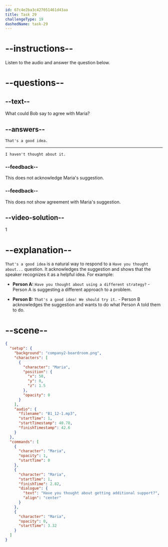 ```yaml
---
id: 67c4e2ba3c427051461d43aa
title: Task 29
challengeType: 19
dashedName: task-29
---
```


<!-- (Audio) Maria: Have you thought about getting additional support? -->

<!-- SPEAKING -->

# --instructions--

Listen to the audio and answer the question below.

# --questions--

## --text--

What could Bob say to agree with Maria?  

## --answers--

`That's a good idea.`  

---

`I haven't thought about it.`  

### --feedback--

This does not acknowledge Maria's suggestion.  

### --feedback--

This does not show agreement with Maria's suggestion.  

## --video-solution--

1  

# --explanation--

`That's a good idea` is a natural way to respond to a `Have you thought about...` question. It acknowledges the suggestion and shows that the speaker recognizes it as a helpful idea. For example:

- **Person A:** `Have you thought about using a different strategy?` - Person A is suggesting a different approach to a problem.

- **Person B:** `That's a good idea! We should try it.` - Person B acknowledges the suggestion and wants to do what Person A told them to do.

# --scene--

```json
{
  "setup": {
    "background": "company2-boardroom.png",
    "characters": [
      {
        "character": "Maria",
        "position": {
          "x": 50,
          "y": 0,
          "z": 1.5
        },
        "opacity": 0
      }
    ],
    "audio": {
      "filename": "B1_12-1.mp3",
      "startTime": 1,
      "startTimestamp": 40.78,
      "finishTimestamp": 42.6
    }
  },
  "commands": [
    {
      "character": "Maria",
      "opacity": 1,
      "startTime": 0
    },
    {
      "character": "Maria",
      "startTime": 1,
      "finishTime": 2.82,
      "dialogue": {
        "text": "Have you thought about getting additional support?",
        "align": "center"
      }
    },
    {
      "character": "Maria",
      "opacity": 0,
      "startTime": 3.32
    }
  ]
}
```
